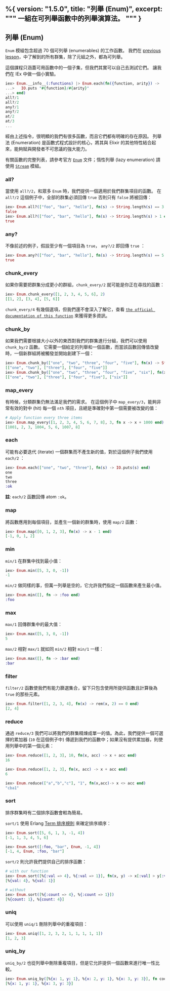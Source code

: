 %{
  version: "1.5.0",
  title: "列舉 (Enum)",
  excerpt: """
  一組在可列舉函數中的列舉演算法。
  """
}
---

## 列舉 (Enum)

`Enum` 模組包含超過 70 個可列舉 (enumerables) 的工作函數。
我們在 [previous lesson](/zh-hant/lessons/basics/collections)，中了解到的所有群集，除了元組之外，都為可列舉。

這個課程只涵蓋可用函數中的一個子集，但我們其實可以自己去測試它們。
讓我們在 IEx 中做一個小實驗。

```elixir
iex> Enum.__info__(:functions) |> Enum.each(fn({function, arity}) ->
...>   IO.puts "#{function}/#{arity}"
...> end)
all?/1
all?/2
any?/1
any?/2
at/2
at/3
...
```

經由上述指令，很明顯的我們有很多函數，而且它們都有明確的存在原因。
列舉法 (Enumeration) 是函數式程式設計的核心，將其與 Elixir 的其他特性結合起來，能夠賦與開發者不可思議的強大能力。

有關函數的完整列表，請參考官方 [`Enum`](https://hexdocs.pm/elixir/Enum.html) 文件；惰性列舉 (lazy enumeration) 請使用 [`Stream`](https://hexdocs.pm/elixir/Stream.html) 模組。

### all?

當使用 `all?/2`，和眾多 `Enum` 時，我們提供一個適用於我們群集項目的函數。
在 `all?/2` 這個例子中，全部的群集必須回傳 `true` 否則只有 `false` 將被回傳：

```elixir
iex> Enum.all?(["foo", "bar", "hello"], fn(s) -> String.length(s) == 3 end)
false
iex> Enum.all?(["foo", "bar", "hello"], fn(s) -> String.length(s) > 1 end)
true
```

### any?

不像前述的例子，假設至少有一個項目為 `true`， `any?/2` 即回傳 `true` ：

```elixir
iex> Enum.any?(["foo", "bar", "hello"], fn(s) -> String.length(s) == 5 end)
true
```

### chunk_every

如果你需要把群集分成更小的群組，`chunk_every/2` 就可能是你正在尋找的函數：

```elixir
iex> Enum.chunk_every([1, 2, 3, 4, 5, 6], 2)
[[1, 2], [3, 4], [5, 6]]
```

`chunk_every/4` 有幾個選項，但我們還不會深入了解它，查看 [`the official documentation of this function`](https://hexdocs.pm/elixir/Enum.html#chunk_every/4) 來獲得更多資訊。

### chunk_by

如果我們需要根據大小以外的東西對我們的群集進行分組，我們可以使用 `chunk_by/2` 函數。
它需要一個給定的列舉和一個函數，而當該函數回傳值改變時，一個新群組將被觸發並開始創建下一個：

```elixir
iex> Enum.chunk_by(["one", "two", "three", "four", "five"], fn(x) -> String.length(x) end)
[["one", "two"], ["three"], ["four", "five"]]
iex> Enum.chunk_by(["one", "two", "three", "four", "five", "six"], fn(x) -> String.length(x) end)
[["one", "two"], ["three"], ["four", "five"], ["six"]]
```

### map_every

有時候，分類群集仍無法滿足我們的需求。
在這個例子中 `map_every/3`，能夠非常有效的對中 (hit) 每一個 `nth` 項目，且總是準確對中第一個需要被改變的值：

```elixir
# Apply function every three items
iex> Enum.map_every([1, 2, 3, 4, 5, 6, 7, 8], 3, fn x -> x + 1000 end)
[1001, 2, 3, 1004, 5, 6, 1007, 8]
```

### each

可能有必要迭代 (iterate) 一個群集而不產生新的值，對於這個例子我們使用 `each/2` ：

```elixir
iex> Enum.each(["one", "two", "three"], fn(s) -> IO.puts(s) end)
one
two
three
:ok
```

__註__: `each/2` 函數回傳 atom `:ok`。

### map

將函數應用到每個項目，並產生一個新的群集時，使用 `map/2` 函數：

```elixir
iex> Enum.map([0, 1, 2, 3], fn(x) -> x - 1 end)
[-1, 0, 1, 2]
```

### min

`min/1` 在群集中找到最小值：

```elixir
iex> Enum.min([5, 3, 0, -1])
-1
```

`min/2` 做同樣的事，但萬一列舉是空的，它允許我們指定一個函數來產生最小值。

```elixir
iex> Enum.min([], fn -> :foo end)
:foo
```

### max

`max/1` 回傳群集中的最大值：

```elixir
iex> Enum.max([5, 3, 0, -1])
5
```

`max/2` 相對 `max/1` 就如同 `min/2` 相對 `min/1` 一樣：

```elixir
iex> Enum.max([], fn -> :bar end)
:bar
```

### filter

`filter/2` 函數使我們有能力篩選集合，留下只包含使用所提供函數且計算後為 `true` 的那些元素。


```elixir
iex> Enum.filter([1, 2, 3, 4], fn(x) -> rem(x, 2) == 0 end)
[2, 4]
```

### reduce

通過 `reduce/3` 我們可以將我們的群集精煉成單一的值。為此，我們提供一個可選擇的累加器 (`10` 在這個例子中) 傳遞到我們的函數中；如果沒有提供累加器，則使用列舉中的第一個元素：

```elixir
iex> Enum.reduce([1, 2, 3], 10, fn(x, acc) -> x + acc end)
16

iex> Enum.reduce([1, 2, 3], fn(x, acc) -> x + acc end)
6

iex> Enum.reduce(["a","b","c"], "1", fn(x,acc)-> x <> acc end)
"cba1"
```

### sort

排序群集時有二個排序函數會較為簡易。

`sort/1` 使用 Erlang [Term 排序規則](http://erlang.org/doc/reference_manual/expressions.html#term-comparisons) 來確定排序順序：

```elixir
iex> Enum.sort([5, 6, 1, 3, -1, 4])
[-1, 1, 3, 4, 5, 6]

iex> Enum.sort([:foo, "bar", Enum, -1, 4])
[-1, 4, Enum, :foo, "bar"]
```

`sort/2` 則允許我們提供自己的排序函數：

```elixir
# with our function
iex> Enum.sort([%{:val => 4}, %{:val => 1}], fn(x, y) -> x[:val] > y[:val] end)
[%{val: 4}, %{val: 1}]

# without
iex> Enum.sort([%{:count => 4}, %{:count => 1}])
[%{count: 1}, %{count: 4}]
```

### uniq

可以使用 `uniq/1` 刪除列舉中的重複項目：

```elixir
iex> Enum.uniq([1, 2, 3, 2, 1, 1, 1, 1, 1])
[1, 2, 3]
```

### uniq_by

`uniq_by/2` 也從列舉中刪除重複項目，但是它允許提供一個函數來進行唯一性比較。

```elixir
iex> Enum.uniq_by([%{x: 1, y: 1}, %{x: 2, y: 1}, %{x: 3, y: 3}], fn coord -> coord.y end)
[%{x: 1, y: 1}, %{x: 3, y: 3}]
```
